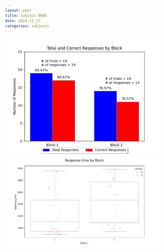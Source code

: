 ```yaml
---
layout: post
title: Subject 8005
date: 2024-11-17
categories: subjects
---
```


![](data/8005/run-2/8005_ATS_responses.png)
![](data/8005/run-2/8005_ATS_rt.png)
